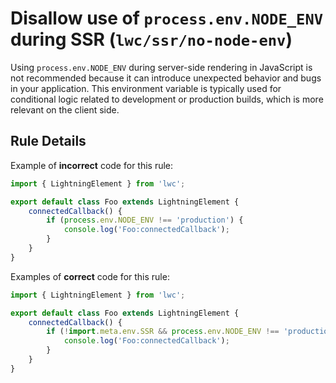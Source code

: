 # Disallow use of `process.env.NODE_ENV` during SSR (`lwc/ssr/no-node-env`)

Using `process.env.NODE_ENV` during server-side rendering in JavaScript is not recommended because it can introduce unexpected behavior and bugs in your application. This environment variable is typically used for conditional logic related to development or production builds, which is more relevant on the client side.

## Rule Details

Example of **incorrect** code for this rule:

```js
import { LightningElement } from 'lwc';

export default class Foo extends LightningElement {
    connectedCallback() {
        if (process.env.NODE_ENV !== 'production') {
            console.log('Foo:connectedCallback');
        }
    }
}
```

Examples of **correct** code for this rule:

```js
import { LightningElement } from 'lwc';

export default class Foo extends LightningElement {
    connectedCallback() {
        if (!import.meta.env.SSR && process.env.NODE_ENV !== 'production') {
            console.log('Foo:connectedCallback');
        }
    }
}
```
